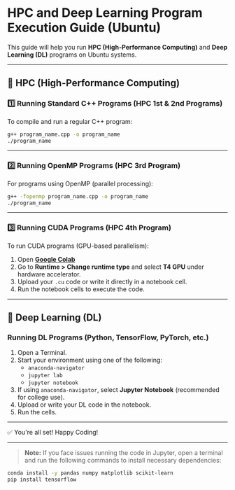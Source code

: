 # HPC and Deep Learning Program Execution Guide (Ubuntu)

This guide will help you run **HPC (High-Performance Computing)** and **Deep Learning (DL)** programs on Ubuntu systems.

---

## 🚀 HPC (High-Performance Computing)

### 1️⃣ Running Standard C++ Programs (HPC 1st & 2nd Programs)

To compile and run a regular C++ program:

```bash
g++ program_name.cpp -o program_name
./program_name
```

---

### 2️⃣ Running OpenMP Programs (HPC 3rd Program)

For programs using OpenMP (parallel processing):

```bash
g++ -fopenmp program_name.cpp -o program_name
./program_name
```

---

### 3️⃣ Running CUDA Programs (HPC 4th Program)

To run CUDA programs (GPU-based parallelism):

1. Open **[Google Colab](https://colab.research.google.com/)**  
2. Go to **Runtime > Change runtime type** and select **T4 GPU** under hardware accelerator.  
3. Upload your `.cu` code or write it directly in a notebook cell.  
4. Run the notebook cells to execute the code.

---

## 🤖 Deep Learning (DL)

### Running DL Programs (Python, TensorFlow, PyTorch, etc.)

1. Open a Terminal.  
2. Start your environment using one of the following:  
   - `anaconda-navigator`  
   - `jupyter lab`  
   - `jupyter notebook`  
3. If using `anaconda-navigator`, select **Jupyter Notebook** (recommended for college use).  
4. Upload or write your DL code in the notebook.  
5. Run the cells.

---

✅ You're all set! Happy Coding!

---

> **Note:** If you face issues running the code in Jupyter, open a terminal and run the following commands to install necessary dependencies:

```bash
conda install -y pandas numpy matplotlib scikit-learn
pip install tensorflow
```
